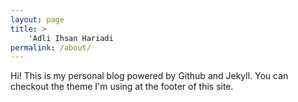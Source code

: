 ```yaml
---
layout: page
title: >
    'Adli Ihsan Hariadi
permalink: /about/
---
```


Hi! This is my personal blog powered by Github and Jekyll. You can checkout the theme I'm using at the footer of this site.
